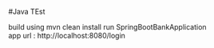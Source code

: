 #Java TEst

build using mvn clean install
run SpringBootBankApplication    
app url : http://localhost:8080/login